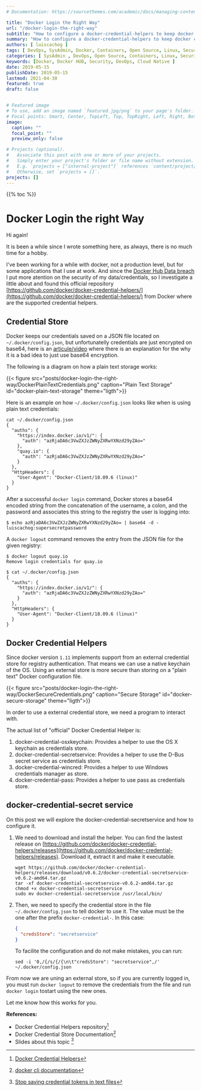 ```yaml
---
# Documentation: https://sourcethemes.com/academic/docs/managing-content/

title: "Docker Login the Right Way"
url: "/docker-login-the-right-way"
subtitle: "How to configure a docker-credential-helpers to keep docker credentials safe on Linux"
summary: "How to configure a docker-credential-helpers to keep docker credentials safe on Linux"
authors: [ luiscachog ]
tags: [ DevOps, SysAdmin, Docker, Containers, Open Source, Linux, Security, Cloud Native ]
categories: [ SysAdmin , DevOps, Open Source, Containers, Linux, Security, Cloud Native ]
keywords: [Docker, Docker HUB, Security, DevOps, Cloud Native ]
date: 2019-05-15
publishDate: 2019-05-15
lastmod: 2021-04-30
featured: true
draft: false


# Featured image
# To use, add an image named `featured.jpg/png` to your page's folder.
# Focal points: Smart, Center, TopLeft, Top, TopRight, Left, Right, BottomLeft, Bottom, BottomRight.
image:
  caption: ""
  focal_point: ""
  preview_only: false

# Projects (optional).
#   Associate this post with one or more of your projects.
#   Simply enter your project's folder or file name without extension.
#   E.g. `projects = ["internal-project"]` references `content/project/deep-learning/index.md`.
#   Otherwise, set `projects = []`.
projects: []
---
```


{{% toc %}}

# Docker Login the right Way

Hi again!

It is been a while since I wrote something here, as always, there is no much time for a hobby.

I've been working for a while with docker, not a production level, but for some applications that I use at work.
And since the [Docker Hub Data breach](https://www.zdnet.com/article/docker-hub-hack-exposed-data-of-190000-users/)
I put more atention on the security of my data/credentials, so I investigate a little about and found this official
repository [https://github.com/docker/docker-credential-helpers/](https://github.com/docker/docker-credential-helpers/) from Docker where are the supported credential helpers.

## Credential Store

Docker keeps our credentials saved on a JSON file located on ```~/.docker/config.json```,
but unfortunatelly credentials are just encrypted on base64,
here is an [articule/video](https://fosdem.org/2019/schedule/event/base64_not_encryption/) where there is an explanation for the why it is a bad idea to just use base64 encryption.

The following is a diagram on how a plain text storage works:

{{< figure src="posts/docker-login-the-right-way/DockerPlainTextCredentials.png" caption="Plain Text Storage" id="docker-plain-text-storage" theme="ligth">}}

Here is an example on how ```~/.docker/config.json``` looks like when is using plain text credentials:

```shell
cat ~/.docker/config.json
{
  "auths": {
    "https://index.docker.io/v1/": {
      "auth": "azRjaDA6c3VwZXJzZWNyZXRwYXNzd29yZAo="
    },
    "quay.io": {
      "auth": "azRjaDA6c3VwZXJzZWNyZXRwYXNzd29yZAo="
    }
  },
  "HttpHeaders": {
    "User-Agent": "Docker-Client/18.09.6 (linux)"
  }
}
```

After a successful ```docker login``` command,
Docker stores a base64 encoded string from the concatenation of the username, a colon, and the password and associates this string to the registry the user is logging into:

```shell
$ echo azRjaDA6c3VwZXJzZWNyZXRwYXNzd29yZAo= | base64 -d -
luiscachog:supersecretpassword
```

A ```docker logout``` command removes the entry from the JSON file for the given registry:

```shell
$ docker logout quay.io
Remove login credentials for quay.io

$ cat ~/.docker/config.json
{
  "auths": {
    "https://index.docker.io/v1/": {
      "auth": "azRjaDA6c3VwZXJzZWNyZXRwYXNzd29yZAo="
    }
  },
  "HttpHeaders": {
    "User-Agent": "Docker-Client/18.09.6 (linux)"
  }
}
```

## Docker Credential Helpers

Since docker version `1.11` implements support from an external credential store for registry authentication.
That means we can use a native keychain of the OS. Using an external store is more secure than storing on a "plain text" Docker configuration file.

{{< figure src="posts/docker-login-the-right-way/DockerSecureCredentials.png" caption="Secure Storage" id="docker-secure-storage" theme="ligth">}}

In order to use a external credential store, we need a program to interact with.

The actual list of "official" Docker Credential Helper is:

1. docker-credential-osxkeychain: Provides a helper to use the OS X keychain as credentials store.
2. docker-credential-secretservice: Provides a helper to use the D-Bus secret service as credentials store.
3. docker-credential-wincred: Provides a helper to use Windows credentials manager as store.
4. docker-credential-pass: Provides a helper to use pass as credentials store.

## docker-credential-secret service

On this post we will explore the docker-credential-secretservice and how to configure it.

1. We need to download and install the helper.
You can find the lastest release on  [https://github.com/docker/docker-credential-helpers/releases](https://github.com/docker/docker-credential-helpers/releases).
Download it, extract it and make it executable.

    ```shell
    wget https://github.com/docker/docker-credential-helpers/releases/download/v0.6.2/docker-credential-secretservice-v0.6.2-amd64.tar.gz
    tar -xf docker-credential-secretservice-v0.6.2-amd64.tar.gz
    chmod +x docker-credential-secretservice
    sudo mv docker-credential-secretservice /usr/local/bin/
    ```

1. Then, we need to specify the credential store in the file ```~/.docker/config.json``` to tell docker to use it.
The value must be the one after the prefix ```docker-credential-```. In this case:

    ```json
    {
      "credsStore": "secretservice"
    }
    ```

    To facilite the configuration and do not make mistakes, you can run:

    ```shell
    sed -i '0,/{/s/{/{\n\t"credsStore": "secretservice",/' ~/.docker/config.json
    ```

From now we are uning an external store, so if you are currently logged in, you must run ```docker logout``` to remove the credentials from the file and run ```docker login``` tostart using the new ones.

Let me know how this works for you.

**References:**

- Docker Credential Helpers repository[^1]
- Docker Credential Store Documentation[^2]
- Slides about this topic [^3]

[^1]: [Docker Credential Helpers](https://github.com/docker/docker-credential-helpers)
[^2]: [docker cli documentation](https://docs.docker.com/engine/reference/commandline/login/#credentials-store)
[^3]: [Stop saving credential tokens in text files](https://www.slideshare.net/DavidYeung22/can-we-stop-saving-docker-credentials-in-plain-text-now)
